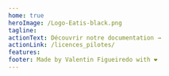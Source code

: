 ```yaml
---
home: true
heroImage: /Logo-Eatis-black.png
tagline: 
actionText: Découvrir notre documentation →
actionLink: /licences_pilotes/
features:
footer: Made by Valentin Figueiredo with ❤️
---
```


